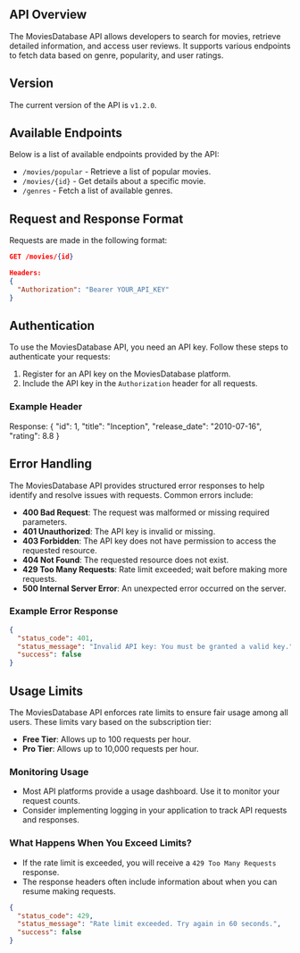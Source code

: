 ## API Overview
The MoviesDatabase API allows developers to search for movies, retrieve detailed information, and access user reviews. It supports various endpoints to fetch data based on genre, popularity, and user ratings.

## Version
The current version of the API is `v1.2.0`.

## Available Endpoints
Below is a list of available endpoints provided by the API:

- `/movies/popular` - Retrieve a list of popular movies.
- `/movies/{id}` - Get details about a specific movie.
- `/genres` - Fetch a list of available genres.

## Request and Response Format
Requests are made in the following format:

```json
GET /movies/{id}

Headers:
{
  "Authorization": "Bearer YOUR_API_KEY"
}
```
## Authentication
To use the MoviesDatabase API, you need an API key. Follow these steps to authenticate your requests:

1. Register for an API key on the MoviesDatabase platform.
2. Include the API key in the `Authorization` header for all requests.


### Example Header


Response:
{
  "id": 1,
  "title": "Inception",
  "release_date": "2010-07-16",
  "rating": 8.8
}

## Error Handling
The MoviesDatabase API provides structured error responses to help identify and resolve issues with requests. Common errors include:

- **400 Bad Request**: The request was malformed or missing required parameters.
- **401 Unauthorized**: The API key is invalid or missing.
- **403 Forbidden**: The API key does not have permission to access the requested resource.
- **404 Not Found**: The requested resource does not exist.
- **429 Too Many Requests**: Rate limit exceeded; wait before making more requests.
- **500 Internal Server Error**: An unexpected error occurred on the server.

### Example Error Response
```json
{
  "status_code": 401,
  "status_message": "Invalid API key: You must be granted a valid key.",
  "success": false
}
```
## Usage Limits
The MoviesDatabase API enforces rate limits to ensure fair usage among all users. These limits vary based on the subscription tier:

- **Free Tier**: Allows up to 100 requests per hour.
- **Pro Tier**: Allows up to 10,000 requests per hour.


### Monitoring Usage
- Most API platforms provide a usage dashboard. Use it to monitor your request counts.
- Consider implementing logging in your application to track API requests and responses.

### What Happens When You Exceed Limits?
- If the rate limit is exceeded, you will receive a `429 Too Many Requests` response.
- The response headers often include information about when you can resume making requests.

```json
{
  "status_code": 429,
  "status_message": "Rate limit exceeded. Try again in 60 seconds.",
  "success": false
}

